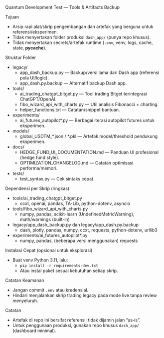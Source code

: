 Quantum Development Test — Tools & Artifacts Backup

Tujuan
- Arsip rapi alat/skrip pengembangan dan artefak yang berguna untuk referensi/eksperimen.
- Tidak menyertakan folder produksi `dash_app/` (punya repo khusus).
- Tidak menyertakan secrets/artefak runtime (`.env`, venv, logs, cache, state, __pycache__).

Struktur Folder
- legacy/
  - app_dash_backup.py — Backup/versi lama dari Dash app (referensi pola UI/logic).
  - app_dash.py.backup — Alternatif backup Dash app.
- tools/
  - ai_trading_chatgpt_bitget.py — Tool trading Bitget terintegrasi ChatGPT/OpenAI.
  - fibo_wizard_api_with_charts.py — Util analisis Fibonacci + charting.
  - helper_functions.txt — Catatan/snippet bantuan.
- experiments/
  - ai_futures_autopilot*.py — Berbagai iterasi autopilot futures untuk eksperimen.
- models/
  - global_USDTM_*.json / *.pkl — Artefak model/threshold pendukung eksperimen.
- docs/
  - HEDGE_FUND_UI_DOCUMENTATION.md — Panduan UI profesional (hedge fund style).
  - OPTIMIZATION_CHANGELOG.md — Catatan optimisasi performa/memori.
- tests/
  - test_syntax.py — Cek sintaks cepat.

Dependensi per Skrip (ringkas)
- tools/ai_trading_chatgpt_bitget.py
  - ccxt, openai, pandas, TA-Lib, python-dotenv, asyncio
- tools/fibo_wizard_api_with_charts.py
  - numpy, pandas, scikit-learn (UndefinedMetricWarning), math/warnings (built-in)
- legacy/app_dash_backup.py dan legacy/app_dash.py.backup
  - dash, plotly, pandas, numpy, ccxt, requests, python-dotenv, urllib3
- experiments/ai_futures_autopilot*.py
  - numpy, pandas, (beberapa versi menggunakan) requests

Instalasi Cepat (opsional untuk eksplorasi)
- Buat venv Python 3.11, lalu:
  - `pip install -r requirements-dev.txt`
  - Atau instal paket sesuai kebutuhan setiap skrip.

Catatan Keamanan
- Jangan commit `.env` atau kredensial.
- Hindari menjalankan skrip trading legacy pada mode live tanpa review menyeluruh.

Catatan
- Artefak di repo ini bersifat referensi; tidak dijamin jalan “as‑is”.
- Untuk penggunaan produksi, gunakan repo khusus `dash_app/` (dashboard minimal).
